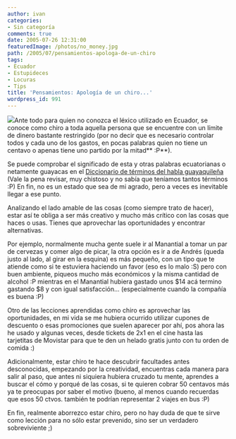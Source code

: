 ```yaml
---
author: ivan
categories:
- Sin categoría
comments: true
date: 2005-07-26 12:31:00
featuredImage: /photos/no_money.jpg
path: /2005/07/pensamientos-apologa-de-un-chiro
tags:
- Ecuador
- Estupideces
- Locuras
- Tips
title: 'Pensamientos: Apología de un chiro...'
wordpress_id: 991
---
```


[![](https://photos1.blogger.com/blogger/5311/455/200/no_money.jpg)](https://photos1.blogger.com/blogger/5311/455/1600/no_money.jpg)Ante todo para quien no conozca el léxico utilizado en Ecuador, se conoce como chiro a toda aquella persona que se encuentre con un límite de dinero bastante restringido (por no decir que es necesario controlar todos y cada uno de los gastos, en pocas palabras quien no tiene un centavo o apenas tiene uno partido por la mitad** :P**).

Se puede comprobar el significado de esta y otras palabras ecuatorianas o netamente guayacas en el [Diccionario de términos del habla guayaquileña](https://www.geocities.com/NapaValley/1155/g_slang_ch.html) (Vale la pena revisar, muy chistoso y no sabía que teníamos tantos términos :P) En fin, no es un estado que sea de mi agrado, pero a veces es inevitable llegar a ese punto.

Analizando el lado amable de las cosas (como siempre trato de hacer), estar así te obliga a ser más creativo y mucho más crítico con las cosas que haces o usas. Tienes que aprovechar las oportunidades y encontrar alternativas.

Por ejemplo, normalmente mucha gente suele ir al Manantial a tomar un par de cervezas y comer algo de picar, la otra opción es ir a de Andrés (queda justo al lado, al girar en la esquina) es más pequeño, con un tipo que te atiende como si te estuviera haciendo un favor (eso es lo malo :S) pero con buen ambiente, piqueos mucho más económicos y la misma cantidad de alcohol :P mientras en el Manantial hubiera gastado unos $14 acá termino gastando $8 y con igual satisfacción... (especialmente cuando la compañía es buena :P)

Otro de las lecciones aprendidas como chiro es aprovechar las oportunidades, en mi vida se me hubiera ocurrido utilizar cupones de descuento o esas promociones que suelen aparecer por ahí, pos ahora las he usado y algunas veces, desde tickets de 2x1 en el cine hasta las tarjetitas de Movistar para que te den un helado gratis junto con tu orden de comida :)

Adicionalmente, estar chiro te hace descubrir facultades antes desconocidas, empezando por la creatividad, encuentras cada manera para salir al paso, que antes ni siquiera hubiera cruzado tu mente, aprendes a buscar el cómo y porqué de las cosas, si te quieren cobrar 50 centavos más ya te preocupas por saber el motivo (bueno, al menos cuando recuerdas que esos 50 ctvos. también te podrían representar 2 viajes en bus :P)

En fin, realmente aborrezco estar chiro, pero no hay duda de que te sirve como lección para no sólo estar prevenido, sino ser un verdadero sobreviviente ;)